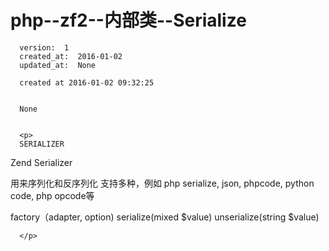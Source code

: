 
  # php--zf2--内部类--Serialize

      version:  1
      created_at:  2016-01-02
      updated_at:  None

      created at 2016-01-02 09:32:25 


      None


      <p>
      SERIALIZER
Zend  Serializer

 
用来序列化和反序列化
支持多种，例如 php serialize, json,  phpcode, python code, php opcode等

 
factory（adapter, option)
serialize(mixed  $value)  unserialize(string  $value)   


      </p>

  